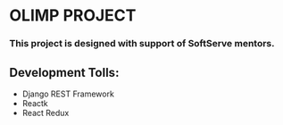 <h1>OLIMP PROJECT</h1>
<h3>This project is designed with support of SoftServe mentors.</h3>

<h2>Development Tolls:</h2>
<ul>
  <li>Django REST Framework</li>
  <li>Reactk</li>
  <li>React Redux</li>
</ul>
